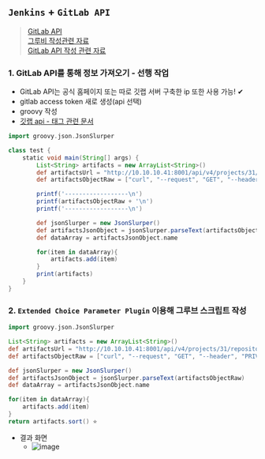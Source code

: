 ## `Jenkins` + `GitLab API` 
> [GitLab API](https://docs.gitlab.com/ee/api/) <br>
> [그루비 작성관련 자료](https://medium.com/@rijoalvi/jenkins-dynamic-parameters-using-extended-choice-parameter-plugin-and-groovy-1a6ffc41063f) <br>
> [GitLab API 작성 관련 자료](https://www.jacobbaek.com/860)
### 1. GitLab API를 통해 정보 가져오기 - 선행 작업
  - GitLab API는 공식 홈페이지 또는 따로 깃랩 서버 구축한 ip 또한 사용 가능! ✔
  - gitlab access token 새로 생성(api 선택)
  - groovy 작성
- [깃랩 api - 태그 관련 문서](https://docs.gitlab.com/ee/api/tags.html)
```groovy
import groovy.json.JsonSlurper

class test {
    static void main(String[] args) {
        List<String> artifacts = new ArrayList<String>()
        def artifactsUrl = "http://10.10.10.41:8001/api/v4/projects/31/repository/tags" ⭐ 여기서 31은 프로젝트 id >> gitlab api를 통해 프로젝트 정보를 파악하면 됨!!!
        def artifactsObjectRaw = ["curl", "--request", "GET", "--header", "PRIVATE-TOKEN: HugPzjfsCx1pD6Y_Myo8", "${artifactsUrl}"].execute().text

        printf('------------------\n')
        printf(artifactsObjectRaw + '\n')
        printf('------------------\n')

        def jsonSlurper = new JsonSlurper()
        def artifactsJsonObject = jsonSlurper.parseText(artifactsObjectRaw)
        def dataArray = artifactsJsonObject.name

        for(item in dataArray){
            artifacts.add(item)
        }
        print(artifacts)
    }
}
```

### 2. `Extended Choice Parameter Plugin` 이용해 그루브 스크립트 작성
```groovy
import groovy.json.JsonSlurper

List<String> artifacts = new ArrayList<String>()
def artifactsUrl = "http://10.10.10.41:8001/api/v4/projects/31/repository/tags"
def artifactsObjectRaw = ["curl", "--request", "GET", "--header", "PRIVATE-TOKEN: 1234", "${artifactsUrl}"].execute().text

def jsonSlurper = new JsonSlurper()
def artifactsJsonObject = jsonSlurper.parseText(artifactsObjectRaw)
def dataArray = artifactsJsonObject.name

for(item in dataArray){
    artifacts.add(item)
}
return artifacts.sort() ⭐
```
- 결과 화면
  - ![image](https://user-images.githubusercontent.com/61215550/174943433-6c22892b-5c37-4a72-9dbe-2df2351217fd.png)

